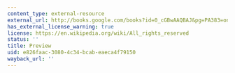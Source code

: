 ```yaml
---
content_type: external-resource
external_url: http://books.google.com/books?id=0_cGBwAAQBAJ&pg=PA383=onepage
has_external_license_warning: true
license: https://en.wikipedia.org/wiki/All_rights_reserved
status: ''
title: Preview
uid: e826faac-3080-4c34-bcab-eaeca4f79150
wayback_url: ''
---
```

